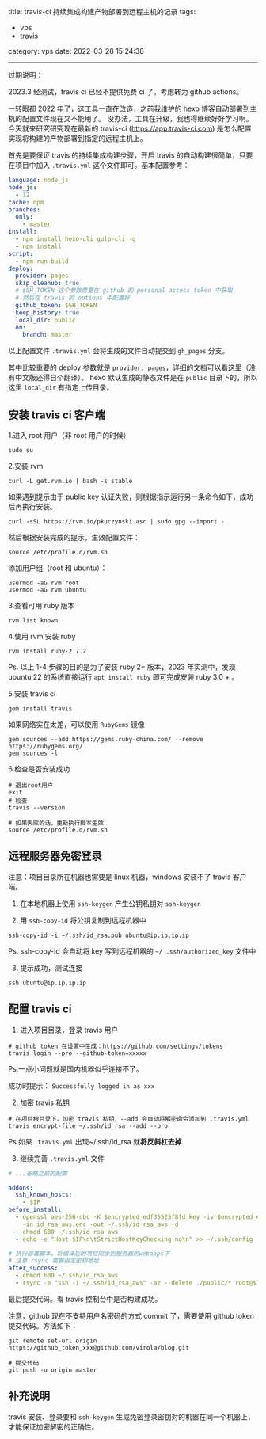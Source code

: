 title: travis-ci 持续集成构建产物部署到远程主机的记录
tags:

- vps
- travis

category: vps
date: 2022-03-28 15:24:38

---

过期说明：

2023.3 经测试，travis ci 已经不提供免费 ci 了。考虑转为 github actions。

一转眼都 2022 年了，这工具一直在改造，之前我维护的 hexo 博客自动部署到主机的配置文件现在又不能用了。
没办法，工具在升级，我也得继续好好学习啊。
今天就来研究研究现在最新的 travis-ci (<https://app.travis-ci.com>) 是怎么配置实现将构建的产物部署到指定的远程主机上。

首先是要保证 travis 的持续集成构建步骤，开启 travis 的自动构建很简单，只要在项目中加入 `.travis.yml` 这个文件即可。基本配置参考：

```yml
language: node_js
node_js:
  - 12
cache: npm
branches:
  only:
    - master
install:
  - npm install hexo-cli gulp-cli -g
  - npm install
script:
  - npm run build
deploy:
  provider: pages
  skip_cleanup: true
  # $GH_TOKEN 这个参数需要在 github 的 personal access token 中获取，
  # 然后在 travis 的 options 中配置好
  github_token: $GH_TOKEN
  keep_history: true
  local_dir: public
  on:
    branch: master
```

以上配置文件 `.travis.yml` 会将生成的文件自动提交到 `gh_pages` 分支。

其中比较重要的 deploy 参数就是 `provider: pages`，详细的文档可以看[这里](https://docs.travis-ci.com/user/deployment/pages/)（没有中文版还得自个翻译）。
hexo 默认生成的静态文件是在 `public` 目录下的，所以这里 `local_dir` 有指定上传目录。

<!-- more -->

## 安装 travis ci 客户端

1.进入 root 用户（非 root 用户的时候）

```
sudo su
```

2.安装 rvm

```
curl -L get.rvm.io | bash -s stable
```

如果遇到提示由于 public key 认证失败，则根据指示运行另一条命令如下，成功后再执行安装。

```
curl -sSL https://rvm.io/pkuczynski.asc | sudo gpg --import -
```

然后根据安装完成的提示，生效配置文件：

```
source /etc/profile.d/rvm.sh
```

添加用户组（root 和 ubuntu）：

```
usermod -aG rvm root
usermod -aG rvm ubuntu
```

3.查看可用 ruby 版本

```
rvm list known
```

4.使用 rvm 安装 ruby

```
rvm install ruby-2.7.2
```

Ps. 以上 1-4 步骤的目的是为了安装 ruby 2+ 版本，2023 年实测中，发现 ubuntu 22 的系统直接运行 `apt install ruby` 即可完成安装 ruby 3.0 + 。

5.安装 travis ci

```
gem install travis
```

如果网络实在太差，可以使用 `RubyGems` 镜像

```
gem sources --add https://gems.ruby-china.com/ --remove https://rubygems.org/
gem sources -l
```

6.检查是否安装成功

```
# 退出root用户
exit
# 检查
travis --version

# 如果失败的话，重新执行脚本生效
source /etc/profile.d/rvm.sh
```

## 远程服务器免密登录

注意：项目目录所在机器也需要是 linux 机器，windows 安装不了 travis 客户端。

1. 在本地机器上使用 `ssh-keygen` 产生公钥私钥对
   `ssh-keygen`

2. 用 `ssh-copy-id` 将公钥复制到远程机器中

```
ssh-copy-id -i ~/.ssh/id_rsa.pub ubuntu@ip.ip.ip.ip
```

Ps. ssh-copy-id 会自动将 key 写到远程机器的 `~/ .ssh/authorized_key` 文件中

3. 提示成功，测试连接

```
ssh ubuntu@ip.ip.ip.ip
```

## 配置 travis ci

1. 进入项目目录，登录 travis 用户

```
# github token 在设置中生成：https://github.com/settings/tokens
travis login --pro --github-token=xxxxx
```

Ps.一点小问题就是国内机器似乎连接不了。

成功时提示： `Successfully logged in as xxx`

2. 加密 travis 私钥

```
# 在项目根目录下，加密 travis 私钥，--add 会自动将解密命令添加到 .travis.yml
travis encrypt-file ~/.ssh/id_rsa --add --pro
```

Ps.如果 `.travis.yml` 出现~\/.ssh/id_rsa 就**将反斜杠去掉**

3. 继续完善 `.travis.yml` 文件

```yml
# ...省略之前的配置

addons:
  ssh_known_hosts:
    - $IP
before_install:
  - openssl aes-256-cbc -K $encrypted_edf35525f8fd_key -iv $encrypted_edf35525f8fd_iv
    -in id_rsa_aws.enc -out ~/.ssh/id_rsa_aws -d
  - chmod 600 ~/.ssh/id_rsa_aws
  - echo -e "Host $IP\n\tStrictHostKeyChecking no\n" >> ~/.ssh/config

# 执行部署脚本，将编译后的项目同步到服务器的webapps下
# 注意 rsync 需要指定密钥地址
after_success:
  - chmod 600 ~/.ssh/id_rsa_aws
  - rsync -e "ssh -i ~/.ssh/id_rsa_aws" -az --delete ./public/* root@$IP:/usr/share/nginx/html/blog
```

最后提交代码。看 travis 控制台中是否构建成功。

注意，github 现在不支持用户名密码的方式 commit 了，需要使用 github token 提交代码。方法如下：

```
git remote set-url origin https://github_token_xxx@github.com/virola/blog.git

# 提交代码
git push -u origin master
```

## 补充说明

travis 安装、登录要和 `ssh-keygen` 生成免密登录密钥对的机器在同一个机器上，才能保证加密解密的正确性。

